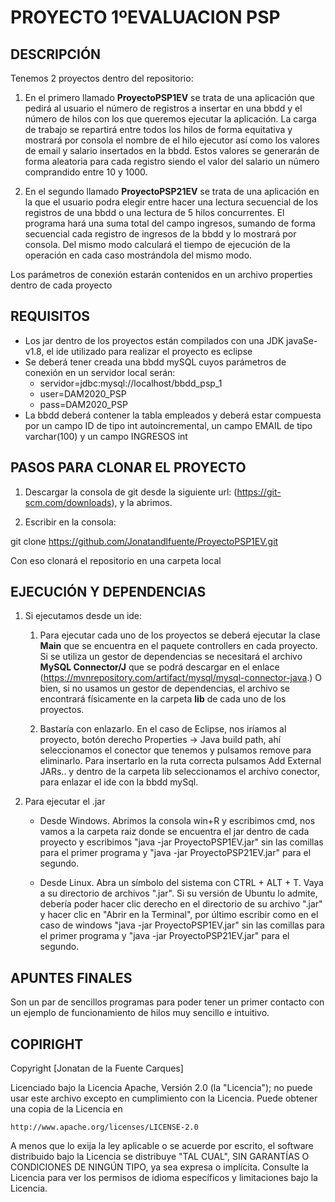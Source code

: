 # PROYECTO 1ºEVALUACION PSP

## DESCRIPCIÓN

Tenemos 2 proyectos dentro del repositorio:

1. En el primero llamado **ProyectoPSP1EV** se trata de una aplicación que pedirá al usuario el número de registros a insertar en una bbdd y el número de hilos con los que queremos ejecutar la aplicación. La carga de trabajo se repartirá entre todos los hilos de forma equitativa y mostrará por consola el nombre de el hilo ejecutor así como los valores de email y salario insertados en la bbdd. Estos valores se generarán de forma aleatoria para cada registro siendo el valor del salario un número comprandido entre 10 y 1000.

2. En el segundo llamado **ProyectoPSP21EV** se trata de una aplicación en la que el usuario podra elegir entre hacer una lectura secuencial de los registros de una bbdd o una lectura de 5 hilos concurrentes. El programa hará una suma total del campo ingresos, sumando de forma secuencial cada registro de ingresos de la bbdd y lo mostrará por consola. Del mismo modo calculará el tiempo de ejecución de la operación en cada caso mostrándola del mismo modo.

Los parámetros de conexión estarán contenidos en un archivo properties dentro de cada proyecto

## REQUISITOS

+ Los jar dentro de los proyectos están compilados con una JDK javaSe-v1.8, el ide utilizado para realizar el proyecto es eclipse
+ Se deberá tener creada una bbdd mySQL cuyos parámetros de conexión en un servidor local serán:
  + servidor=jdbc:mysql://localhost/bbdd_psp_1
  + user=DAM2020_PSP
  + pass=DAM2020_PSP
+ La bbdd deberá contener la tabla empleados y deberá estar compuesta por un campo ID de tipo int autoincremental, un campo EMAIL de tipo varchar(100) y un campo INGRESOS int

## PASOS PARA CLONAR EL PROYECTO

1. Descargar la consola de git desde la siguiente url: (https://git-scm.com/downloads), y la abrimos.

2. Escribir en la consola:
 
git clone https://github.com/Jonatandlfuente/ProyectoPSP1EV.git

Con eso clonará el repositorio en una carpeta local


## EJECUCIÓN Y DEPENDENCIAS

1. Si ejecutamos desde un ide:

   1.  Para ejecutar cada uno de los proyectos se deberá ejecutar la clase **Main** que se encuentra en el paquete controllers en cada proyecto. Si se utiliza un gestor de dependencias se necesitará el archivo **MySQL Connector/J** que se podrá descargar en el enlace (https://mvnrepository.com/artifact/mysql/mysql-connector-java.) O bien, si no usamos un gestor de dependencias, el archivo se encontrará físicamente en la carpeta **lib** de cada uno de los proyectos. 

   2. Bastaría con enlazarlo. En el caso de Eclipse, nos iríamos al proyecto, botón derecho Properties -> Java build path, ahí seleccionamos el conector que tenemos y pulsamos remove para eliminarlo. Para insertarlo en la ruta correcta pulsamos Add External JARs.. y dentro de la carpeta lib seleccionamos el archivo conector, para enlazar el ide con la bbdd mySql.

2. Para ejecutar el .jar

    * Desde Windows. Abrimos la consola win+R y escribimos cmd, nos vamos a la carpeta raiz donde se encuentra el jar dentro de cada proyecto y escribimos "java -jar ProyectoPSP1EV.jar" sin las comillas para el primer programa y  "java -jar ProyectoPSP21EV.jar" para el segundo.

    * Desde Linux. Abra un símbolo del sistema con CTRL + ALT + T. Vaya a su directorio de archivos ".jar". Si su versión de Ubuntu lo admite, debería poder hacer clic derecho en el directorio de su archivo ".jar" y hacer clic en "Abrir en la Terminal", por último escribir como en el caso de windows "java -jar ProyectoPSP1EV.jar" sin las comillas para el primer programa y  "java -jar ProyectoPSP21EV.jar" para el segundo.


## APUNTES FINALES

Son un par de sencillos programas para poder tener un primer contacto con un ejemplo de funcionamiento de hilos muy sencillo e intuitivo.

## COPIRIGHT

Copyright [Jonatan de la Fuente Carques]

Licenciado bajo la Licencia Apache, Versión 2.0 (la "Licencia");
no puede usar este archivo excepto en cumplimiento con la Licencia.
Puede obtener una copia de la Licencia en

    http://www.apache.org/licenses/LICENSE-2.0

A menos que lo exija la ley aplicable o se acuerde por escrito, el software
distribuido bajo la Licencia se distribuye "TAL CUAL",
SIN GARANTÍAS O CONDICIONES DE NINGÚN TIPO, ya sea expresa o implícita.
Consulte la Licencia para ver los permisos de idioma específicos y limitaciones bajo la Licencia. 
